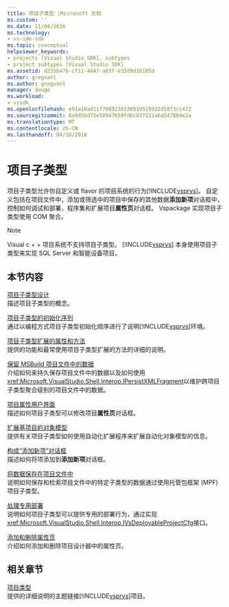 ```yaml
---
title: 项目子类型 |Microsoft 文档
ms.custom: ''
ms.date: 11/04/2016
ms.technology:
- vs-ide-sdk
ms.topic: conceptual
helpviewer_keywords:
- projects [Visual Studio SDK], subtypes
- project subtypes [Visual Studio SDK]
ms.assetid: d235b47b-cf11-4d47-a63f-e33d9d16105d
author: gregvanl
ms.author: gregvanl
manager: douge
ms.workload:
- vssdk
ms.openlocfilehash: e91a16ad11f7089230138919519922d58f3cc472
ms.sourcegitcommit: 6a9d5bd75e50947659fd6c837111a6a547884e2a
ms.translationtype: MT
ms.contentlocale: zh-CN
ms.lasthandoff: 04/16/2018
---
```

# <a name="project-subtypes"></a>项目子类型
项目子类型允许你自定义或 flavor 的项目系统的行为[!INCLUDE[vsprvs](../../code-quality/includes/vsprvs_md.md)]。 自定义包括在项目文件中，添加或筛选中的项目中保存的其他数据**添加新项**对话框中，控制如何调试和部署，程序集和扩展项目**属性页**对话框。 Vspackage 实现项目子类型使用 COM 聚合。  
  
> [!NOTE]
>  Visual c + + 项目系统不支持项目子类型。 [!INCLUDE[vsprvs](../../code-quality/includes/vsprvs_md.md)] 本身使用项目子类型来实现 SQL Server 和智能设备项目。  
  
## <a name="in-this-section"></a>本节内容  
 [项目子类型设计](../../extensibility/internals/project-subtypes-design.md)  
 描述项目子类型的概念。  
  
 [项目子类型的初始化序列](../../extensibility/internals/initialization-sequence-of-project-subtypes.md)  
 通过以编程方式项目子类型初始化顺序进行了说明[!INCLUDE[vsprvs](../../code-quality/includes/vsprvs_md.md)]环境。  
  
 [项目子类型扩展的属性和方法](../../extensibility/internals/properties-and-methods-extended-by-project-subtypes.md)  
 提供的功能和最常使用项目子类型扩展的方法的详细的说明。  
  
 [保留 MSBuild 项目文件中的数据](../../extensibility/internals/persisting-data-in-the-msbuild-project-file.md)  
 介绍如何来持久保存项目文件中的数据以及如何使用<xref:Microsoft.VisualStudio.Shell.Interop.IPersistXMLFragment>以维护跨项目子类型聚合级别的项目文件中的数据。  
  
 [项目属性用户界面](../../extensibility/internals/project-property-user-interface.md)  
 描述如何项目子类型可以修改项目**属性页**对话框。  
  
 [扩展基项目的对象模型](../../extensibility/internals/extending-the-object-model-of-the-base-project.md)  
 提供有关项目子类型如何使用自动化扩展程序来扩展自动化对象模型的信息。  
  
 [构成“添加新项”对话框](../../extensibility/internals/contributing-to-the-add-new-item-dialog-box.md)  
 描述如何将项添加到**添加新项**对话框。  
  
 [将数据保存在项目文件中](../../extensibility/saving-data-in-project-files.md)  
 说明如何保存和检索项目文件中的特定子类型的数据通过使用托管包框架 (MPF) 项目子类型。  
  
 [处理专用部署](../../extensibility/internals/handling-specialized-deployment.md)  
 说明如何项目子类型可以提供专用的部署行为，通过实现<xref:Microsoft.VisualStudio.Shell.Interop.IVsDeployableProjectCfg>接口。  
  
 [添加和删除属性页](../../extensibility/adding-and-removing-property-pages.md)  
 介绍如何添加和删除项目设计器中的属性页。  
  
## <a name="related-sections"></a>相关章节  
 [项目类型](../../extensibility/internals/project-types.md)  
 提供的详细说明的主题链接[!INCLUDE[vsprvs](../../code-quality/includes/vsprvs_md.md)]项目。